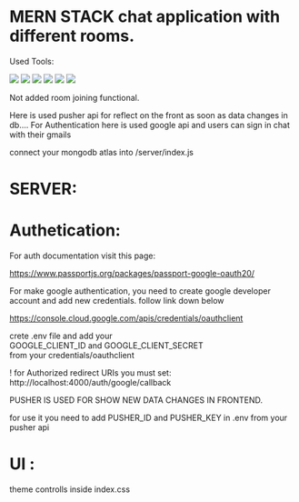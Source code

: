 # MERN STACK chat application with different rooms.

Used Tools:

<img src="https://img.shields.io/badge/react-%2361DAFB.svg?&style=for-the-badge&logo=react&logoColor=black" />
<img src="https://img.shields.io/badge/material--ui-%230081CB.svg?&style=for-the-badge&logo=material-ui&logoColor=white" />
<img src="https://img.shields.io/badge/node.js-%23339933.svg?&style=for-the-badge&logo=node.js&logoColor=white" />
<img src="https://img.shields.io/badge/express-%23000000.svg?&style=for-the-badge&logo=express&logoColor=white" />
<img src="https://img.shields.io/badge/oAuth-%23000000.svg?&style=for-the-badge&logo=oAuth&logoColor=white" />
<img src="https://img.shields.io/badge/Pusher-%230000FF.svg?&style=for-the-badge&logoColor=white" />

Not added room joining functional.

Here is used pusher api for reflect on the front as soon as data changes in db....
For Authentication here is used google api and users can sign in chat with their gmails

connect your mongodb atlas into /server/index.js

# SERVER:
# Authetication: 

  For auth documentation visit this page:
  
  https://www.passportjs.org/packages/passport-google-oauth20/
  
  For make google authentication, you need to create google developer account and add new credentials. follow link down below
  
  https://console.cloud.google.com/apis/credentials/oauthclient
  
  crete .env file and add your    
  GOOGLE_CLIENT_ID and GOOGLE_CLIENT_SECRET    
  from your credentials/oauthclient
  
  ! for Authorized redirect URIs you must set:
  http://localhost:4000/auth/google/callback

PUSHER IS USED FOR SHOW NEW DATA CHANGES IN FRONTEND.

  for use it you need to add PUSHER_ID and PUSHER_KEY in .env from your pusher api

# UI : 

  theme controlls inside index.css
